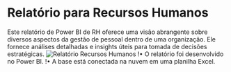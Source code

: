 # Relatório para Recursos Humanos
Este relatório de Power BI de RH oferece uma visão abrangente sobre diversos aspectos da gestão de pessoal dentro de uma organização. Ele fornece análises detalhadas e insights úteis para tomada de decisões estratégicas.
![Relatório Recursos Humanos](https://github.com/viniciuszuin/relat-rioRH/blob/vini/RELAT%C3%93RIORH.jpg?raw=true)
!• O relatório foi desenvolvido no Power BI.
!• A base está conectada na nuvem em uma planilha Excel.
